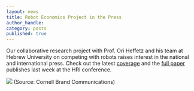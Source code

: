 ```yaml
---
layout: news
title: Robot Economics Project in the Press
author_handle: 
category: posts
published: true
---
```


Our collaborative research project with Prof. Ori Heffetz and his team at Hebrew University on competing with robots raises interest in the national and international press. Check out the latest <a href="/press/">coverage</a> and the <a href="papers/ebrd-hri">full paper</a> publishes last week at the HRI conference. 

![](http://news.cornell.edu/sites/default/files/styles/story_thumbnail_xlarge/public/2019-03/0311_robots.jpg?itok=VnlHtB7W)
(Source: Cornell Brand Communications)
